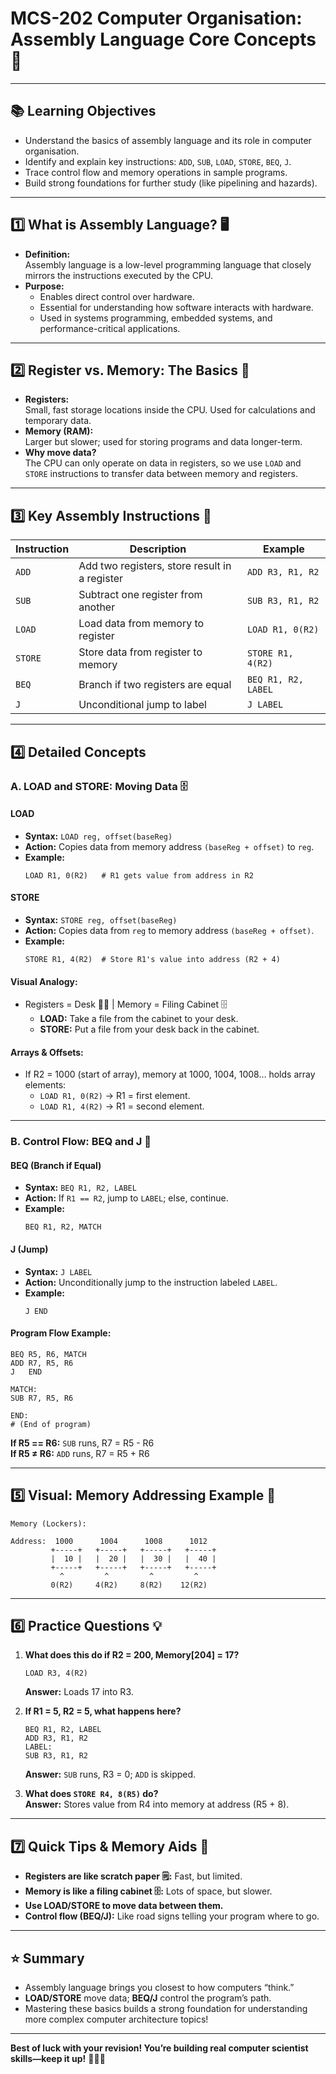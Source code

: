 # MCS-202 Computer Organisation: Assembly Language Core Concepts 🚀

---

## 📚 Learning Objectives

- Understand the basics of assembly language and its role in computer organisation.
- Identify and explain key instructions: `ADD`, `SUB`, `LOAD`, `STORE`, `BEQ`, `J`.
- Trace control flow and memory operations in sample programs.
- Build strong foundations for further study (like pipelining and hazards).

---

## 1️⃣ What is Assembly Language? 🖥️

- **Definition:**  
  Assembly language is a low-level programming language that closely mirrors the instructions executed by the CPU.
- **Purpose:**  
  - Enables direct control over hardware.
  - Essential for understanding how software interacts with hardware.
  - Used in systems programming, embedded systems, and performance-critical applications.

---

## 2️⃣ Register vs. Memory: The Basics 🧠

- **Registers:**  
  Small, fast storage locations inside the CPU. Used for calculations and temporary data.
- **Memory (RAM):**  
  Larger but slower; used for storing programs and data longer-term.
- **Why move data?**  
  The CPU can only operate on data in registers, so we use `LOAD` and `STORE` instructions to transfer data between memory and registers.

---

## 3️⃣ Key Assembly Instructions 🔑

| Instruction    | Description                                      | Example             |
|----------------|--------------------------------------------------|---------------------|
| `ADD`          | Add two registers, store result in a register     | `ADD R3, R1, R2`    |
| `SUB`          | Subtract one register from another                | `SUB R3, R1, R2`    |
| `LOAD`         | Load data from memory to register                 | `LOAD R1, 0(R2)`    |
| `STORE`        | Store data from register to memory                | `STORE R1, 4(R2)`   |
| `BEQ`          | Branch if two registers are equal                 | `BEQ R1, R2, LABEL` |
| `J`            | Unconditional jump to label                       | `J LABEL`           |

---

## 4️⃣ Detailed Concepts

### A. LOAD and STORE: Moving Data 🗄️

#### **LOAD**  
- **Syntax:** `LOAD reg, offset(baseReg)`
- **Action:** Copies data from memory address `(baseReg + offset)` to `reg`.
- **Example:**  
  ```
  LOAD R1, 0(R2)   # R1 gets value from address in R2
  ```

#### **STORE**  
- **Syntax:** `STORE reg, offset(baseReg)`
- **Action:** Copies data from `reg` to memory address `(baseReg + offset)`.
- **Example:**  
  ```
  STORE R1, 4(R2)  # Store R1's value into address (R2 + 4)
  ```

#### **Visual Analogy:**  
- Registers = Desk 🧑‍💻 | Memory = Filing Cabinet 🗄️  
  - **LOAD:** Take a file from the cabinet to your desk.
  - **STORE:** Put a file from your desk back in the cabinet.

#### **Arrays & Offsets:**  
- If R2 = 1000 (start of array), memory at 1000, 1004, 1008… holds array elements:
    - `LOAD R1, 0(R2)` → R1 = first element.
    - `LOAD R1, 4(R2)` → R1 = second element.

---

### B. Control Flow: BEQ and J 🚦

#### **BEQ (Branch if Equal)**  
- **Syntax:** `BEQ R1, R2, LABEL`
- **Action:** If `R1 == R2`, jump to `LABEL`; else, continue.
- **Example:**  
  ```
  BEQ R1, R2, MATCH
  ```

#### **J (Jump)**  
- **Syntax:** `J LABEL`
- **Action:** Unconditionally jump to the instruction labeled `LABEL`.
- **Example:**  
  ```
  J END
  ```

#### **Program Flow Example:**
```assembly
BEQ R5, R6, MATCH
ADD R7, R5, R6
J   END

MATCH:
SUB R7, R5, R6

END:
# (End of program)
```
**If R5 == R6:** `SUB` runs, R7 = R5 - R6  
**If R5 ≠ R6:** `ADD` runs, R7 = R5 + R6

---

## 5️⃣ Visual: Memory Addressing Example 🎨

```
Memory (Lockers):

Address:  1000      1004      1008      1012
         +-----+   +-----+   +-----+   +-----+
         |  10 |   |  20 |   |  30 |   |  40 |
         +-----+   +-----+   +-----+   +-----+
           ^         ^         ^         ^
         0(R2)     4(R2)     8(R2)    12(R2)
```

---

## 6️⃣ Practice Questions 💡

1. **What does this do if R2 = 200, Memory[204] = 17?**  
   ```assembly
   LOAD R3, 4(R2)
   ```
   **Answer:** Loads 17 into R3.

2. **If R1 = 5, R2 = 5, what happens here?**  
   ```assembly
   BEQ R1, R2, LABEL
   ADD R3, R1, R2
   LABEL:
   SUB R3, R1, R2
   ```
   **Answer:** `SUB` runs, R3 = 0; `ADD` is skipped.

3. **What does `STORE R4, 8(R5)` do?**  
   **Answer:** Stores value from R4 into memory at address (R5 + 8).

---

## 7️⃣ Quick Tips & Memory Aids 📝

- **Registers are like scratch paper 🗒️:** Fast, but limited.
- **Memory is like a filing cabinet 🗄️:** Lots of space, but slower.
- **Use LOAD/STORE to move data between them.**
- **Control flow (BEQ/J):** Like road signs telling your program where to go.

---

## ⭐ Summary

- Assembly language brings you closest to how computers “think.”
- **LOAD/STORE** move data; **BEQ/J** control the program’s path.
- Mastering these basics builds a strong foundation for understanding more complex computer architecture topics!

---

**Best of luck with your revision! You’re building real computer scientist skills—keep it up!** 🌟🧠✨